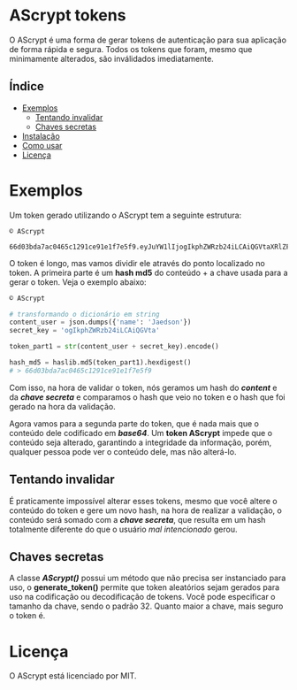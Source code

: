 # AScrypt tokens

O AScrypt é uma forma de gerar tokens de autenticação para sua aplicação de forma rápida e segura. Todos os
tokens que foram, mesmo que minimamente alterados, são inválidados imediatamente.

## Índice

* [Exemplos](#Exemplos)
    * [Tentando invalidar](#Tentando-invalidar)
    * [Chaves secretas](#Chaves-secretas)
* [Instalação](#Instalação)
* [Como usar](#Como-usar)
* [Licença](#Licença)

# Exemplos

Um token gerado utilizando o AScrypt tem a seguinte estrutura:

```
© AScrypt

66d03bda7ac0465c1291ce91e1f7e5f9.eyJuYW1lIjogIkphZWRzb24iLCAiQGVtaXRlZF9pbl9hc2NyeXB0IjogIjIwMjEtMTEtMjYgMjA6Mzg6MzguNDc0MTYyIn0=
```

O token é longo, mas vamos dividir ele através do ponto localizado no token. A primeira parte é um **hash md5** do conteúdo + a chave usada para a gerar o token. Veja o exemplo abaixo:

```python
© AScrypt

# transformando o dicionário em string
content_user = json.dumps({'name': 'Jaedson'})
secret_key = 'ogIkphZWRzb24iLCAiQGVta'

token_part1 = str(content_user + secret_key).encode()

hash_md5 = haslib.md5(token_part1).hexdigest()
# > 66d03bda7ac0465c1291ce91e1f7e5f9
```

Com isso, na hora de validar o token, nós geramos um hash do ***content*** e da ***chave secreta*** e comparamos o hash que veio no token e o hash que foi gerado na hora da validação.

Agora vamos para a segunda parte do token, que é nada mais que o conteúdo dele codificado em ***base64***. Um **token AScrypt** impede que o conteúdo seja alterado, garantindo a integridade da informação, porém, qualquer pessoa pode ver o conteúdo dele, mas não alterá-lo.

## Tentando invalidar

É praticamente impossível alterar esses tokens, mesmo que você altere o conteúdo do token e gere um novo hash, na hora de realizar a validação, o conteúdo será somado com a ***chave secreta***, que resulta em um hash totalmente diferente do que o usuário *mal intencionado* gerou.

## Chaves secretas

A classe ***AScrypt()*** possui um método que não precisa ser instanciado para uso, o **generate_token()** permite que token aleatórios sejam gerados para uso na codificação ou decodificação de tokens. Você pode especificar o tamanho da chave, sendo o padrão 32. Quanto maior a chave, mais seguro o token é.

# Licença

O AScrypt está licenciado por MIT.